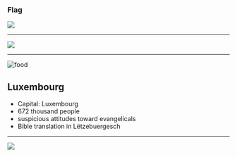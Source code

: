 ### Flag

![](https://upload.wikimedia.org/wikipedia/commons/d/da/Flag_of_Luxembourg.svg)

---

![](https://upload.wikimedia.org/wikipedia/commons/c/c3/EU-Luxembourg.svg)

---

![food](https://res.cloudinary.com/kiekies/image/upload/v1731435826/prayer/su2l0dnyq3lvspwtc2lu.jpg)

## Luxembourg

- Capital: Luxembourg
- 672 thousand people
- suspicious attitudes toward evangelicals
- Bible translation in Lëtzebuergesch

---

![](https://player.vimeo.com/video/75975956)
